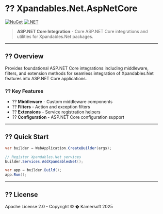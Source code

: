﻿# ?? Xpandables.Net.AspNetCore

[![NuGet](https://img.shields.io/badge/NuGet-preview-orange.svg)](https://www.nuget.org/)
[![.NET](https://img.shields.io/badge/.NET-10.0-purple.svg)](https://dotnet.microsoft.com/)

> **ASP.NET Core Integration** - Core ASP.NET Core integrations and utilities for Xpandables.Net packages.

---

## ?? Overview

Provides foundational ASP.NET Core integrations including middleware, filters, and extension methods for seamless integration of Xpandables.Net features into ASP.NET Core applications.

### ?? Key Features

- ?? **Middleware** - Custom middleware components
- ?? **Filters** - Action and exception filters
- ?? **Extensions** - Service registration helpers
- ?? **Configuration** - ASP.NET Core configuration support

---

## ?? Quick Start

```csharp
var builder = WebApplication.CreateBuilder(args);

// Register Xpandables.Net services
builder.Services.AddXpandablesNet();

var app = builder.Build();
app.Run();
```

---

## ?? License

Apache License 2.0 - Copyright © � Kamersoft 2025
